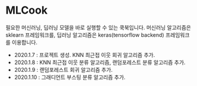 MLCook
======

필요한 머신러닝, 딥러닝 모델을 바로 실행할 수 있는 쿡북입니다.
머신러닝 알고리즘은 sklearn 프레임워크를, 딥러닝 알고리즘은 keras(tensorflow backend) 프레임워크를 이용합니다.

* 2020.1.7 : 프로젝트 생성. KNN 최근접 이웃 회귀 알고리즘 추가.
* 2020.1.8 : KNN 최근접 이웃 분류 알고리즘, 랜덤포레스트 분류 알고리즘 추가.
* 2020.1.9 : 랜덤포레스트 회귀 알고리즘 추가.
* 2020.1.10 : 그래디언트 부스팅 분류 알고리즘 추가.
